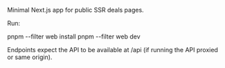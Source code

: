 Minimal Next.js app for public SSR deals pages.

Run:

pnpm --filter web install
pnpm --filter web dev

Endpoints expect the API to be available at /api (if running the API proxied or same origin).